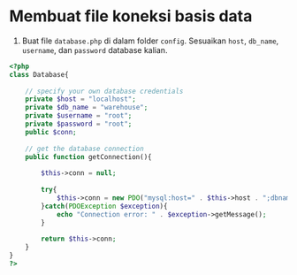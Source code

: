 # Membuat file koneksi basis data

1. Buat file `database.php` di dalam folder `config`. Sesuaikan `host`, `db_name`, `username`, dan `password` database kalian.

```php
<?php
class Database{
 
    // specify your own database credentials
    private $host = "localhost";
    private $db_name = "warehouse";
    private $username = "root";
    private $password = "root";
    public $conn;
 
    // get the database connection
    public function getConnection(){
 
        $this->conn = null;
 
        try{
            $this->conn = new PDO("mysql:host=" . $this->host . ";dbname=" . $this->db_name, $this->username, $this->password);
        }catch(PDOException $exception){
            echo "Connection error: " . $exception->getMessage();
        }
 
        return $this->conn;
    }
}
?>
```
